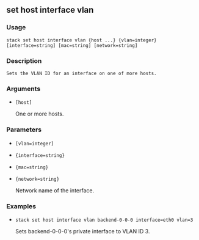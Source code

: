 ## set host interface vlan

### Usage

`stack set host interface vlan {host ...} {vlan=integer} [interface=string] [mac=string] [network=string]`

### Description


	Sets the VLAN ID for an interface on one of more hosts.

	

### Arguments

* `[host]`

   One or more hosts.


### Parameters
* `[vlan=integer]`
* `{interface=string}`
* `{mac=string}`
* `{network=string}`

   Network name of the interface.

### Examples

* `stack set host interface vlan backend-0-0-0 interface=eth0 vlan=3`

   Sets backend-0-0-0's private interface to VLAN ID 3.



